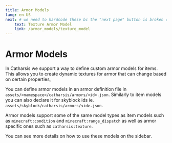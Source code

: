 ```yaml
---
title: Armor Models
lang: en-US
next: # we need to hardcode these bc the "next page" button is broken on index pages
    text: Texture Armor Model
    link: /armor_models/texture_model
---
```


# Armor Models

In Catharsis we support a way to define custom armor models for items.
This allows you to create dynamic textures for armor that can change based on certain properties,

You can define armor models in an armor definition file in `assets/<namespace>/catharsis/armors/<id>.json`.
Similarly to item models you can also declare it for skyblock ids ie. `assets/skyblock/catharsis/armors/<id>.json`.

Armor models support some of the same model types as item models such as `minecraft:condition` and `minecraft:range_dispatch`
as well as armor specific ones such as `catharsis:texture`.

You can see more details on how to use these models on the sidebar.
